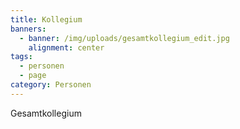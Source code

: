 ```yaml
---
title: Kollegium
banners:
  - banner: /img/uploads/gesamtkollegium_edit.jpg
    alignment: center
tags:
  - personen
  - page
category: Personen
---
```

Gesamtkollegium